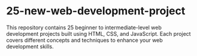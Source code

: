 # 25-new-web-development-project
This repository contains 25 beginner to intermediate-level web development projects built using HTML, CSS, and JavaScript. Each project covers different concepts and techniques to enhance your web development skills.
